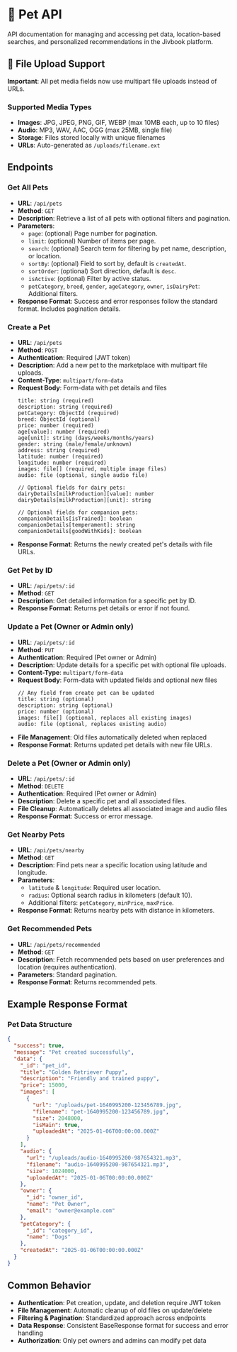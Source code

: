 # 🐾 Pet API

API documentation for managing and accessing pet data, location-based searches, and personalized recommendations in the Jivbook platform.

## 📁 File Upload Support

**Important**: All pet media fields now use multipart file uploads instead of URLs.

### Supported Media Types
- **Images**: JPG, JPEG, PNG, GIF, WEBP (max 10MB each, up to 10 files)
- **Audio**: MP3, WAV, AAC, OGG (max 25MB, single file)
- **Storage**: Files stored locally with unique filenames
- **URLs**: Auto-generated as `/uploads/filename.ext`

## Endpoints

### Get All Pets
- **URL**: `/api/pets`
- **Method**: `GET`
- **Description**: Retrieve a list of all pets with optional filters and pagination.
- **Parameters**:
  - `page`: (optional) Page number for pagination.
  - `limit`: (optional) Number of items per page.
  - `search`: (optional) Search term for filtering by pet name, description, or location.
  - `sortBy`: (optional) Field to sort by, default is `createdAt`.
  - `sortOrder`: (optional) Sort direction, default is `desc`.
  - `isActive`: (optional) Filter by active status.
  - `petCategory`, `breed`, `gender`, `ageCategory`, `owner`, `isDairyPet`: Additional filters.
- **Response Format**: Success and error responses follow the standard format. Includes pagination details.

### Create a Pet
- **URL**: `/api/pets`
- **Method**: `POST`
- **Authentication**: Required (JWT token)
- **Description**: Add a new pet to the marketplace with multipart file uploads.
- **Content-Type**: `multipart/form-data`
- **Request Body**: Form-data with pet details and files
  ```
  title: string (required)
  description: string (required)
  petCategory: ObjectId (required)
  breed: ObjectId (optional)
  price: number (required)
  age[value]: number (required)
  age[unit]: string (days/weeks/months/years)
  gender: string (male/female/unknown)
  address: string (required)
  latitude: number (required)
  longitude: number (required)
  images: file[] (required, multiple image files)
  audio: file (optional, single audio file)
  
  // Optional fields for dairy pets:
  dairyDetails[milkProduction][value]: number
  dairyDetails[milkProduction][unit]: string
  
  // Optional fields for companion pets:
  companionDetails[isTrained]: boolean
  companionDetails[temperament]: string
  companionDetails[goodWithKids]: boolean
  ```
- **Response Format**: Returns the newly created pet's details with file URLs.

### Get Pet by ID
- **URL**: `/api/pets/:id`
- **Method**: `GET`
- **Description**: Get detailed information for a specific pet by ID.
- **Response Format**: Returns pet details or error if not found.

### Update a Pet (Owner or Admin only)
- **URL**: `/api/pets/:id`
- **Method**: `PUT`
- **Authentication**: Required (Pet owner or Admin)
- **Description**: Update details for a specific pet with optional file uploads.
- **Content-Type**: `multipart/form-data`
- **Request Body**: Form-data with updated fields and optional new files
  ```
  // Any field from create pet can be updated
  title: string (optional)
  description: string (optional)
  price: number (optional)
  images: file[] (optional, replaces all existing images)
  audio: file (optional, replaces existing audio)
  ```
- **File Management**: Old files automatically deleted when replaced
- **Response Format**: Returns updated pet details with new file URLs.

### Delete a Pet (Owner or Admin only)
- **URL**: `/api/pets/:id`
- **Method**: `DELETE`
- **Authentication**: Required (Pet owner or Admin)
- **Description**: Delete a specific pet and all associated files.
- **File Cleanup**: Automatically deletes all associated image and audio files
- **Response Format**: Success or error message.

### Get Nearby Pets
- **URL**: `/api/pets/nearby`
- **Method**: `GET`
- **Description**: Find pets near a specific location using latitude and longitude.
- **Parameters**:
  - `latitude` & `longitude`: Required user location.
  - `radius`: Optional search radius in kilometers (default 10).
  - Additional filters: `petCategory`, `minPrice`, `maxPrice`.
- **Response Format**: Returns nearby pets with distance in kilometers.

### Get Recommended Pets
- **URL**: `/api/pets/recommended`
- **Method**: `GET`
- **Description**: Fetch recommended pets based on user preferences and location (requires authentication).
- **Parameters**: Standard pagination.
- **Response Format**: Returns recommended pets.

## Example Response Format

### Pet Data Structure
```json
{
  "success": true,
  "message": "Pet created successfully",
  "data": {
    "_id": "pet_id",
    "title": "Golden Retriever Puppy",
    "description": "Friendly and trained puppy",
    "price": 15000,
    "images": [
      {
        "url": "/uploads/pet-1640995200-123456789.jpg",
        "filename": "pet-1640995200-123456789.jpg",
        "size": 2048000,
        "isMain": true,
        "uploadedAt": "2025-01-06T00:00:00.000Z"
      }
    ],
    "audio": {
      "url": "/uploads/audio-1640995200-987654321.mp3",
      "filename": "audio-1640995200-987654321.mp3",
      "size": 1024000,
      "uploadedAt": "2025-01-06T00:00:00.000Z"
    },
    "owner": {
      "_id": "owner_id",
      "name": "Pet Owner",
      "email": "owner@example.com"
    },
    "petCategory": {
      "_id": "category_id",
      "name": "Dogs"
    },
    "createdAt": "2025-01-06T00:00:00.000Z"
  }
}
```

## Common Behavior
- **Authentication**: Pet creation, update, and deletion require JWT token
- **File Management**: Automatic cleanup of old files on update/delete
- **Filtering & Pagination**: Standardized approach across endpoints
- **Data Response**: Consistent BaseResponse format for success and error handling
- **Authorization**: Only pet owners and admins can modify pet data
